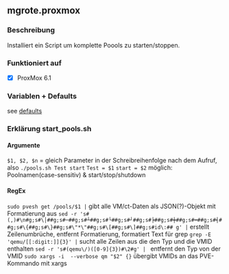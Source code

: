 ## mgrote.proxmox

### Beschreibung
Installiert ein Script um komplette Poools zu starten/stoppen.

### Funktioniert auf
- [x] ProxMox 6.1

### Variablen + Defaults
see [defaults](./defaults/main.yml)

### Erklärung start_pools.sh
#### Argumente
`$1, $2, $n` = gleich Parameter in der Schreibreihenfolge nach dem Aufruf, also
`./pools.sh Test start`
`Test = $1`
`start = $2`
möglich: Poolnamen(case-sensitiv) & start/stop/shutdown

#### RegEx
`sudo pvesh get /pools/$1 |`  gibt alle VM/ct-Daten als JSON(?)-Objekt mit Formatierung aus
`sed -r 's#(,)#\n#g;s#\│##g;s#─##g;s#┴##g;s#└##g;s#┘##g;s#╞##g;s#╪##g;s#═##g;s#╡##g;s#\{##g;s#\}##g;s#\"*\"##g;s#\[##g;s#\]##g;s#id\:## g' |`  erstellt Zeilenumbrüche, entfernt Formatierung, formatiert Text für grep
`grep -E 'qemu/[[:digit:]]{3}' |`  sucht alle Zeilen aus die den Typ und die VMID enthalten
`sed -r 's#(qemu\/)([0-9]{3})#\2#g' | `   entfernt den Typ von der VMID
`sudo xargs -i  --verbose qm "$2" {}` übergibt VMIDs an das PVE-Kommando mit xargs
